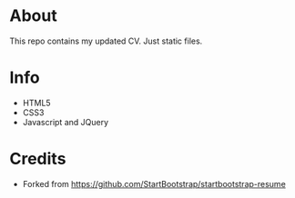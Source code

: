 About
======

This repo contains my updated CV. Just static files.

Info
====
- HTML5
- CSS3
- Javascript and JQuery

Credits
=======

- Forked from https://github.com/StartBootstrap/startbootstrap-resume
